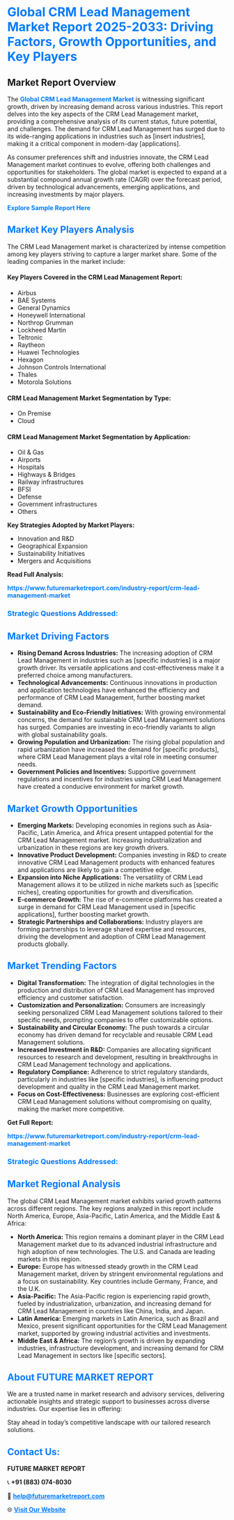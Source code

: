 <h1 style="color: #007BFF;">Global CRM Lead Management Market Report 2025-2033: Driving Factors, Growth Opportunities, and Key Players</h1>

<section id="overview">
<h2>Market Report Overview</h2>
<p>The <a href="https://www.futuremarketreport.com/industry-report/crm-lead-management-market" style="color: #007BFF; text-decoration: none;"><strong>Global CRM Lead Management Market</strong></a> is witnessing significant growth, driven by increasing demand across various industries. This report delves into the key aspects of the CRM Lead Management market, providing a comprehensive analysis of its current status, future potential, and challenges. The demand for CRM Lead Management has surged due to its wide-ranging applications in industries such as [insert industries], making it a critical component in modern-day [applications].</p>
<p>As consumer preferences shift and industries innovate, the CRM Lead Management market continues to evolve, offering both challenges and opportunities for stakeholders. The global market is expected to expand at a substantial compound annual growth rate (CAGR) over the forecast period, driven by technological advancements, emerging applications, and increasing investments by major players.</p>
</section>

<section id="overview">
<p><a href="https://www.futuremarketreport.com/request-sample/reportId=34321" style="color: #007BFF; text-decoration: none;"><strong>Explore Sample Report Here</strong></a></p>
</section>

<section id="key-players">
<h2 style="color: #007BFF;">Market Key Players Analysis</h2>
<p>The CRM Lead Management market is characterized by intense competition among key players striving to capture a larger market share. Some of the leading companies in the market include:</p>
<h4>Key Players Covered in the CRM Lead Management Report:</h4>
<ul><li>Airbus</li><li>BAE Systems</li><li>General Dynamics</li><li>Honeywell International</li><li>Northrop Grumman</li><li>Lockheed Martin</li><li>Teltronic</li><li>Raytheon</li><li>Huawei Technologies</li><li>Hexagon</li><li>Johnson Controls International</li><li>Thales</li><li>Motorola Solutions</li></ul>
<h4>CRM Lead Management Market Segmentation by Type:</h4>
<ul><li>On Premise</li><li>Cloud</li></ul>

<h4>CRM Lead Management Market Segmentation by Application:</h4>
<ul><li>Oil &amp; Gas</li><li>Airports</li><li>Hospitals</li><li>Highways &amp; Bridges</li><li>Railway infrastructures</li><li>BFSI</li><li>Defense</li><li>Government infrastructures</li><li>Others</li></ul>
<p><strong>Key Strategies Adopted by Market Players:</strong></p>
<ul>
<li>Innovation and R&D</li>
<li>Geographical Expansion</li>
<li>Sustainability Initiatives</li>
<li>Mergers and Acquisitions</li>
</ul>
</section>

<section>
<p><strong>Read Full Analysis: </strong></p><a href="https://www.futuremarketreport.com/industry-report/crm-lead-management-market" style="color: #007BFF; text-decoration: none;"><strong>https://www.futuremarketreport.com/industry-report/crm-lead-management-market</strong></a>
<h3 style="color: #007BFF;">Strategic Questions Addressed:</h3>
</section>

<section id="driving-factors">
<h2 style="color: #007BFF;">Market Driving Factors</h2>
<ul>
<li><strong>Rising Demand Across Industries:</strong> The increasing adoption of CRM Lead Management in industries such as [specific industries] is a major growth driver. Its versatile applications and cost-effectiveness make it a preferred choice among manufacturers.</li>
<li><strong>Technological Advancements:</strong> Continuous innovations in production and application technologies have enhanced the efficiency and performance of CRM Lead Management, further boosting market demand.</li>
<li><strong>Sustainability and Eco-Friendly Initiatives:</strong> With growing environmental concerns, the demand for sustainable CRM Lead Management solutions has surged. Companies are investing in eco-friendly variants to align with global sustainability goals.</li>
<li><strong>Growing Population and Urbanization:</strong> The rising global population and rapid urbanization have increased the demand for [specific products], where CRM Lead Management plays a vital role in meeting consumer needs.</li>
<li><strong>Government Policies and Incentives:</strong> Supportive government regulations and incentives for industries using CRM Lead Management have created a conducive environment for market growth.</li>
</ul>
</section>

<section id="growth-opportunities">
<h2 style="color: #007BFF;">Market Growth Opportunities</h2>
<ul>
<li><strong>Emerging Markets:</strong> Developing economies in regions such as Asia-Pacific, Latin America, and Africa present untapped potential for the CRM Lead Management market. Increasing industrialization and urbanization in these regions are key growth drivers.</li>
<li><strong>Innovative Product Development:</strong> Companies investing in R&D to create innovative CRM Lead Management products with enhanced features and applications are likely to gain a competitive edge.</li>
<li><strong>Expansion into Niche Applications:</strong> The versatility of CRM Lead Management allows it to be utilized in niche markets such as [specific niches], creating opportunities for growth and diversification.</li>
<li><strong>E-commerce Growth:</strong> The rise of e-commerce platforms has created a surge in demand for CRM Lead Management used in [specific applications], further boosting market growth.</li>
<li><strong>Strategic Partnerships and Collaborations:</strong> Industry players are forming partnerships to leverage shared expertise and resources, driving the development and adoption of CRM Lead Management products globally.</li>
</ul>
</section>

<section id="trending-factors">
<h2 style="color: #007BFF;">Market Trending Factors</h2>
<ul>
<li><strong>Digital Transformation:</strong> The integration of digital technologies in the production and distribution of CRM Lead Management has improved efficiency and customer satisfaction.</li>
<li><strong>Customization and Personalization:</strong> Consumers are increasingly seeking personalized CRM Lead Management solutions tailored to their specific needs, prompting companies to offer customizable options.</li>
<li><strong>Sustainability and Circular Economy:</strong> The push towards a circular economy has driven demand for recyclable and reusable CRM Lead Management solutions.</li>
<li><strong>Increased Investment in R&D:</strong> Companies are allocating significant resources to research and development, resulting in breakthroughs in CRM Lead Management technology and applications.</li>
<li><strong>Regulatory Compliance:</strong> Adherence to strict regulatory standards, particularly in industries like [specific industries], is influencing product development and quality in the CRM Lead Management market.</li>
<li><strong>Focus on Cost-Effectiveness:</strong> Businesses are exploring cost-efficient CRM Lead Management solutions without compromising on quality, making the market more competitive.</li>
</ul>
</section>

<section>
<p><strong>Get Full Report: </strong></p><a href="https://www.futuremarketreport.com/industry-report/crm-lead-management-market" style="color: #007BFF; text-decoration: none;"><strong>https://www.futuremarketreport.com/industry-report/crm-lead-management-market</strong></a>
<h3 style="color: #007BFF;">Strategic Questions Addressed:</h3>
</section>


<section id="regional-analysis">
<h2 style="color: #007BFF;">Market Regional Analysis</h2>
<p>The global CRM Lead Management market exhibits varied growth patterns across different regions. The key regions analyzed in this report include North America, Europe, Asia-Pacific, Latin America, and the Middle East & Africa:</p>
<ul>
<li><strong>North America:</strong> This region remains a dominant player in the CRM Lead Management market due to its advanced industrial infrastructure and high adoption of new technologies. The U.S. and Canada are leading markets in this region.</li>
<li><strong>Europe:</strong> Europe has witnessed steady growth in the CRM Lead Management market, driven by stringent environmental regulations and a focus on sustainability. Key countries include Germany, France, and the U.K.</li>
<li><strong>Asia-Pacific:</strong> The Asia-Pacific region is experiencing rapid growth, fueled by industrialization, urbanization, and increasing demand for CRM Lead Management in countries like China, India, and Japan.</li>
<li><strong>Latin America:</strong> Emerging markets in Latin America, such as Brazil and Mexico, present significant opportunities for the CRM Lead Management market, supported by growing industrial activities and investments.</li>
<li><strong>Middle East & Africa:</strong> The region’s growth is driven by expanding industries, infrastructure development, and increasing demand for CRM Lead Management in sectors like [specific sectors].</li>
</ul>
</section>

<footer>
<h2 style="color: #007BFF;">About FUTURE MARKET REPORT</h2>
<p>We are a trusted name in market research and advisory services, delivering actionable insights and strategic support to businesses across diverse industries. Our expertise lies in offering:</p>

<p>Stay ahead in today’s competitive landscape with our tailored research solutions.</p>

<h2 style="color: #007BFF;">Contact Us:</h2>
<p><strong>FUTURE MARKET REPORT</strong></p>
<p>📞 <strong>+91 (883) 074-8030</strong></p>
<p>📧 <strong><a href="mailto:help@futuremarketreport.com" style="color: #007BFF;">help@futuremarketreport.com</a></strong></p>
<p>🌐 <strong><a href="https://www.futuremarketreport.com/" style="color: #007BFF;">Visit Our Website</a></strong></p>
</footer>